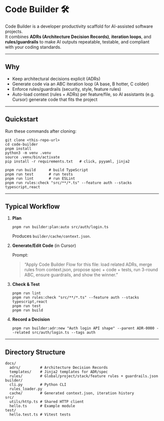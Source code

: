 # Code Builder 🛠️

Code Builder is a developer productivity scaffold for AI-assisted software projects.  
It combines **ADRs (Architecture Decision Records)**, **iteration loops**, and **rules/guardrails** to make AI outputs repeatable, testable, and compliant with your coding standards.

---

## Why

- Keep architectural decisions explicit (ADRs)
- Generate code via an ABC iteration loop (A base, B hotter, C colder)
- Enforce rules/guardrails (security, style, feature rules)
- Auto-load context (rules + ADRs) per feature/file, so AI assistants (e.g. Cursor) generate code that fits the project

---

## Quickstart

Run these commands after cloning:

    git clone <this-repo-url>
    cd code-builder
    pnpm install
    python3 -m venv .venv
    source .venv/bin/activate
    pip install -r requirements.txt   # click, pyyaml, jinja2

    pnpm run build      # build TypeScript
    pnpm run test       # run tests
    pnpm run lint       # run ESLint
    pnpm run rules:check "src/**/*.ts" --feature auth --stacks typescript,react

---

## Typical Workflow

1. **Plan**

       pnpm run builder:plan:auto src/auth/login.ts

   Produces `builder/cache/context.json`.

2. **Generate/Edit Code** (in Cursor)

   Prompt:
   > “Apply Code Builder Flow for this file: load related ADRs, merge rules from context.json, propose spec + code + tests, run 3-round ABC, ensure guardrails, and show the winner.”

3. **Check & Test**

       pnpm run lint
       pnpm run rules:check "src/**/*.ts" --feature auth --stacks typescript,react
       pnpm run test
       pnpm run build

4. **Record a Decision**

       pnpm run builder:adr:new "Auth login API shape" --parent ADR-0000 --related src/auth/login.ts --tags auth

---

## Directory Structure

    docs/
      adrs/         # Architecture Decision Records
      templates/    # Jinja2 templates for ADR/spec
      rules/        # Global/project/stack/feature rules + guardrails.json
    builder/
      cli.py        # Python CLI
      rules_loader.py
      cache/        # Generated context.json, iteration history
    src/
      utils/http.ts # Shared HTTP client
      hello.ts      # Example module
    test/
      hello.test.ts # Vitest tests
